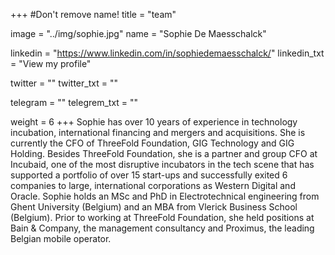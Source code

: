 +++
#Don't remove name!
title = "team"

image = "../img/sophie.jpg"
name = "Sophie De Maesschalck"

linkedin = "https://www.linkedin.com/in/sophiedemaesschalck/"
linkedin_txt = "View my profile"

twitter = ""
twitter_txt = ""

telegram = ""
telegrem_txt = ""

weight = 6
+++
Sophie has over 10 years of experience in technology incubation, international financing and mergers and acquisitions. She is currently the CFO of ThreeFold Foundation, GIG Technology and GIG Holding. Besides ThreeFold Foundation, she is a partner and group CFO at Incubaid, one of the most disruptive incubators in the tech scene that has supported a portfolio of over 15 start-ups and successfully exited 6 companies to large, international corporations as Western Digital and Oracle.
Sophie holds an MSc and PhD in Electrotechnical engineering from Ghent University (Belgium) and an MBA from Vlerick Business School (Belgium). Prior to working at ThreeFold Foundation, she held positions at Bain & Company, the management consultancy and Proximus, the leading Belgian mobile operator.



